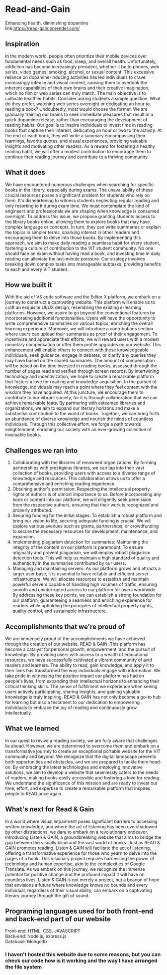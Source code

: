 # Read-and-Gain
Enhancing health, diminishing dopamine</br>
link:https://read-gain.onrender.com/
<h2>Inspiration</h2>
<p> In the modern world, people often prioritize their mobile devices over fundamental needs such as food, sleep, and overall health. Unfortunately, addiction has become increasingly prevalent, whether it be to phones, web series, video games, smoking, alcohol, or sexual content. This excessive reliance on dopamine-inducing activities has led individuals to crave increasingly intense and visual content, causing them to overlook the inherent capabilities of their own brains and their creative imagination, which no film or web series can truly match. The main objective is to cultivate healthier habits. Consider asking students a simple question: What do they prefer, watching web series overnight or dedicating an hour to reading a book? Undoubtedly, most would choose the former. We are gradually training our brains to seek immediate pleasures that result in a quick dopamine release, rather than encouraging the development of reading habits. Our goal is to inspire individuals to invest time in reading books that capture their interest, dedicating an hour or two to the activity. At the end of each book, they will write a summary encompassing their learnings, favorite quotes, and visual experiences, providing valuable insights and motivating other readers. As a reward for fostering a healthy reading habit, we will offer a modest contribution to encourage them to continue their reading journey and contribute to a thriving community.  </p>

<h2> What it does </h2>
<p> We have encountered numerous challenges when searching for specific books in the library, especially during exams. The unavailability of these crucial resources poses a significant problem for students who rely on them. It's disheartening to witness students neglecting regular reading and only resorting to it during exam time. We must contemplate the kind of engineers and professionals we are shaping when knowledge is consumed overnight. To address this issue, we propose granting students access to the library books online, allowing them to explore books that may have complex language or concepts. In turn, they can write summaries or explain the topics in simpler terms, sparking interest in other readers and encouraging them to delve into those books. By implementing this approach, we aim to make daily reading a seamless habit for every student, fostering a culture of contribution to the VIT student community. No one should face an exam without having read a book, and investing time in daily reading can alleviate the last-minute pressure. Our strategy involves breaking down complex tasks into manageable subtasks, providing benefits to each and every VIT student. </p>

<h2> How we built it </h2>
<p> With the aid of VS code software and the Editor X platform, we embark on a journey to construct a captivating website. This platform will enable us to craft an exquisite UI/UX design, resembling the existing e-learning platforms. However, we aspire to go beyond the conventional features by incorporating additional functionalities. Users will have the opportunity to write comprehensive summaries on various topics, enriching the overall learning experience. Moreover, we will introduce a contributions section where users can upload their summaries as proof of their engagement. To incentivize and appreciate their efforts, we will reward users with a modest monetary compensation or offer them profile upgrades on our website. This enhancement will enable others to connect with these knowledgeable individuals, seek guidance, engage in debates, or clarify any queries they may have based on the shared summaries. The amount of compensation will be based on the time invested in reading books, assessed through the number of pages read and verified through screen records. By intertwining technology and incentivization, we hope to create a remarkable platform that fosters a love for reading and knowledge acquisition. In the pursuit of knowledge, individuals may reach a point where they feel content with the wisdom they have acquired. At this juncture, we encourage them to contribute to our vibrant society, for it is through collaboration that we can achieve remarkable feats. By partnering with esteemed libraries and organizations, we aim to expand our literary horizons and make a substantial contribution to the world of books. Together, we can bring forth an abundance of diverse knowledge and nourish the minds of countless individuals. Through this collective effort, we forge a path towards enlightenment, enriching our society with an ever-growing collection of invaluable books. </p>

<h2> Challenges we ran into </h2>
<ol>
  <li>Collaborating with the libraries of renowned organizations: By forming partnerships with prestigious libraries, we can tap into their vast collection of books, providing users with access to a diverse range of knowledge and resources. This collaboration allows us to offer a comprehensive and enriching reading experience.</li>
  <li>Obtaining author's permission: Respecting the intellectual property rights of authors is of utmost importance to us. Before incorporating any book or content into our platform, we will diligently seek permission from the respective authors, ensuring that their work is recognized and properly attributed.</li>
  <li> Securing funding for the initial stages: To establish a robust platform and bring our vision to life, securing adequate funding is crucial. We will explore various avenues such as grants, partnerships, or crowdfunding to secure the necessary resources for development, maintenance, and expansion.</li>
  <li> Implementing plagiarism detection for summaries: Maintaining the integrity of the content on our platform is paramount. To ensure originality and prevent plagiarism, we will employ robust plagiarism detection tools. This will help us maintain a high standard of quality and authenticity in the summaries contributed by our users.</li>
  <li> Managing and maintaining servers: As our platform grows and attracts a larger user base, it is essential to have reliable and efficient server infrastructure. We will allocate resources to establish and maintain powerful servers capable of handling high volumes of traffic, ensuring smooth and uninterrupted access to our platform for users worldwide. By addressing these key points, we can establish a strong foundation for our platform, guaranteeing a seamless and enriching experience for readers while upholding the principles of intellectual property rights, quality control, and sustainable infrastructure.</li>
  </ol>
  
  <h2> Accomplishments that we're proud of </h2> 
  <p> We are immensely proud of the accomplishments we have achieved through the creation of our website, READ & GAIN. This platform has become a catalyst for personal growth, empowerment, and the pursuit of knowledge. By providing users with access to a wealth of educational resources, we have successfully cultivated a vibrant community of avid readers and learners. The ability to read, gain knowledge, and apply it to their lives has transformed the way individuals engage with information. We take pride in witnessing the positive impact our platform has had on people's lives, from expanding their intellectual horizons to enhancing their critical thinking skills. The sense of fulfillment we experience when seeing users actively participating, sharing insights, and gaining valuable knowledge is truly inspiring. READ & GAIN has not only become a go-to hub for learning but also a testament to our dedication to empowering individuals to embrace the joy of reading and continuously grow intellectually. </p>
  
  <h2> What we learned </h2>
  <p> In our quest to revive a reading society, we are fully aware that challenges lie ahead. However, we are determined to overcome them and embark on a transformative journey to create an exceptional portable website for the VIT community and beyond. We recognize that the digital landscape presents both opportunities and obstacles, and we are prepared to tackle them head-on. By embracing the latest technologies and employing innovative solutions, we aim to develop a website that seamlessly caters to the needs of readers, making books easily accessible and fostering a love for reading. We understand the significance of this mission and are ready to invest our time, effort, and expertise to create a remarkable platform that inspires people to READ once again. </p>
  
  <h2> What's next for Read & Gain </h2>
  <p> In a world where visual impairment poses significant barriers to accessing written knowledge, and where the art of listening has been overshadowed by other distractions, we dare to embark on a revolutionary endeavor. Introducing Listen & GAIN, a groundbreaking website that aims to bridge the gap between the visually blind and the vast world of books. Just as READ & GAIN promotes reading, Listen & GAIN will facilitate the act of listening, offering a transformative experience for those who yearn to delve into the pages of a book. This visionary project requires harnessing the power of technology and human expertise, akin to the complexities of Google Translate. As we embark on this journey, we recognize the immense potential for positive change and the profound impact it will have on countless lives. Listen & GAIN is not merely a project, but a beacon of hope that envisions a future where knowledge knows no bounds and every individual, regardless of their visual ability, can embark on a captivating literary journey through the gift of sound.</p>
  
  <h2> Programing languages used for both front-end and back-end part of our website </h2>
  <p> Front-end: HTML, CSS, JAVASCRIPT <br> Back-end: Node.js, express.js <br> Database: Mongodb </p>
  
  <h3> I haven't hosted this website due to some reasons, but you can check our code how is it working and the way I have arranged the file system </h3>
